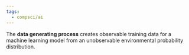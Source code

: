 ```yaml
---
tags:
  - compsci/ai
---
```

The **data generating process** creates observable training data for a machine learning model from an unobservable environmental probability distribution.